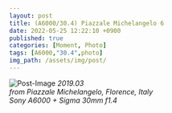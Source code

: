 ```yaml
---
layout: post
title: (A6000/30.4) Piazzale Michelangelo 6
date: 2022-05-25 12:22:10 +0900
published: true
categories: [Moment, Photo]
tags: [A6000,"30.4",photo]
img_path: /assets/img/post/
---
```


![Post-Image](MOMENT-Piazzale_Michelangelo6.jpg)
 _2019.03
 <br>
from Piazzale Michelangelo, Florence, Italy
<br>
Sony A6000 + Sigma 30mm f1.4_